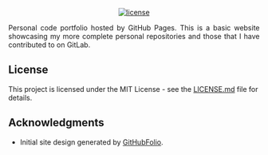 <p align="center">
  <a href="LICENSE.md">
    <img src="https://img.shields.io/github/license/JakeJMattson/TouchControl.svg" alt="license">
  </a>
</p>

<p align="justify">
Personal code portfolio hosted by GitHub Pages. This is a basic website showcasing my more complete personal repositories and those that I have contributed to on GitLab.
</p>

## License
This project is licensed under the MIT License - see the [LICENSE.md](LICENSE.md) file for details.

## Acknowledgments
* Initial site design generated by [GitHubFolio](https://githubfolio.herokuapp.com/).
